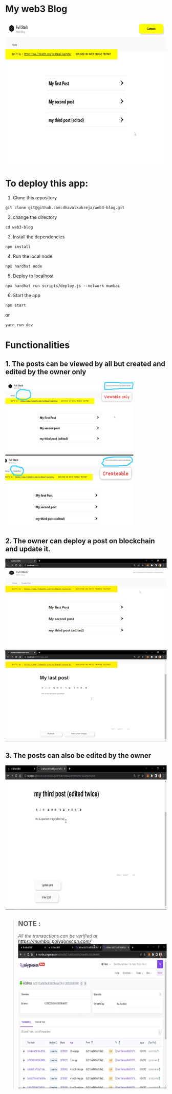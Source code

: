 # My web3 Blog
<img src="images/interface.png" width="800" height="450">

# To deploy this app:

1. Clone this repository
```shell 
git clone git@github.com:dhavalkukreja/web3-blog.git
```

2. change the directory
```shell 
cd web3-blog
```

3. Install the dependencies
```shell 
npm install
```


4. Run the local node
```shell
npx hardhat node
```
5. Deploy to localhost
```shell
npx hardhat run scripts/deploy.js --network mumbai
```

6. Start the app
```shell
npm start
``` 
or 
```shell
yarn run dev
```



# Functionalities
## 1. The posts can be viewed by all but created and edited by the owner only
<img src="images/viewable.jpeg" width="400" height="225"> <img src="images/createable.jpeg" width="400" height="225">

## 2. The owner can deploy a post on blockchain and update it.
<img src="images/createpost1_AdobeExpress.gif">
<img src="images/createpost2_AdobeExpress.gif">

## 3. The posts can also be edited by the owner
<img src="images/updatable.png" width="800" height="450">


> ## NOTE : 
> *All the transactions can be verified at https://mumbai.polygonscan.com/*
> <img src="images/polygonscan.png" width="800" height="450">
